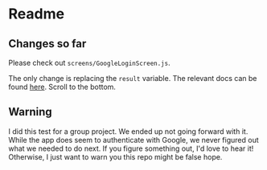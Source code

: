 Readme
======

Changes so far
--------------

Please check out `screens/GoogleLoginScreen.js`.

The only change is replacing the `result` variable.  The relevant docs can be found [here](https://docs.expo.io/versions/latest/sdk/google).  Scroll to the bottom.

Warning
-------

I did this test for a group project.  We ended up not going forward with it.  While the app does seem to authenticate with Google, we never figured out what we needed to do next.  If you figure something out, I'd love to hear it!  Otherwise, I just want to warn you this repo might be false hope.
